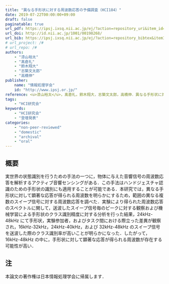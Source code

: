 ```yaml
---
title: "異なる手形状に対する周波数応答の予備調査（HCI184）"
date: 2019-07-22T00:00:00+09:00
draft: false
paginatable: true
url_pdf: https://ipsj.ixsq.nii.ac.jp/ej/?action=repository_uri&item_id=198358&file_id=1&file_no=1
url_doi: http://id.nii.ac.jp/1001/00198268/
url_bib: https://ipsj.ixsq.nii.ac.jp/ej/?action=repository_bibtex&itemId=198358&itemNo=1
# url_project: /#
# url_repo: /#
authors:
    - "漆山裕太"
    - "髙倉礼"
    - "鈴木翔大"
    - "志築文太郎"
    - "高橋伸"
publisher:
    name: "情報処理学会"
    id: "http://www.ipsj.or.jp/"
reference: <u>漆山裕太</u>，髙倉礼，鈴木翔大，志築文太郎，高橋伸．異なる手形状に対する周波数応答の予備調査．情報処理学会研究報告，Vol. 2019-HCI-184，No. 2，情報処理学会，2019年7月，8 pages．
tags:
    - "HCI研究会"
keywords:
    - "HCI研究会"
    - "登壇発表"
categories:
    - "non-peer-reviewed"
    - "domestic"
    - "archival"
    - "oral"
---
```


## 概要

実世界の状態識別を行うための手法の一つに，物体に与えた音響信号の周波数応答を解析するアクティブ音響センシングがある．この手法はハンドジェスチャ認識のための手形状の識別にも適用することが可能である．本研究では，異なる手形状に対して顕著な応答が得られる周波数を明らかにするため，範囲の異なる複数のスイープ信号に対する周波数応答を調べた．実験により得られた周波数応答のスペクトルに関して，送波したスイープ信号毎のピークに対する観察および機械学習による手形状のクラス識別精度に対する分析を行った結果，24kHz-48kHz にて手形状，実験参加者，およびタスク間における際立った差異が観察され，16kHz-32kHz，24kHz-40kHz，および 32kHz-48kHz のスイープ信号を送波した際のクラス識別率が高いことが明らかになった．したがって，16kHz-48kHz の中に，手形状に対して顕著な応答が得られる周波数が存在する可能性が高い．

<!--more-->

## 注

本論文の著作権は日本情報処理学会に帰属します．
